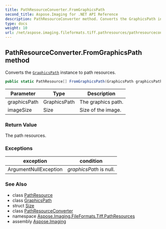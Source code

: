 ```yaml
---
title: PathResourceConverter.FromGraphicsPath
second_title: Aspose.Imaging for .NET API Reference
description: PathResourceConverter method. Converts the GraphicsPath instance to path resources
type: docs
weight: 10
url: /net/aspose.imaging.fileformats.tiff.pathresources/pathresourceconverter/fromgraphicspath/
---
```

## PathResourceConverter.FromGraphicsPath method

Converts the [`GraphicsPath`](../../../aspose.imaging/graphicspath/) instance to path resources.

```csharp
public static PathResource[] FromGraphicsPath(GraphicsPath graphicsPath, Size imageSize)
```

| Parameter | Type | Description |
| --- | --- | --- |
| graphicsPath | GraphicsPath | The graphics path. |
| imageSize | Size | Size of the image. |

### Return Value

The path resources.

### Exceptions

| exception | condition |
| --- | --- |
| ArgumentNullException | *graphicsPath* is null. |

### See Also

* class [PathResource](../../pathresource/)
* class [GraphicsPath](../../../aspose.imaging/graphicspath/)
* struct [Size](../../../aspose.imaging/size/)
* class [PathResourceConverter](../)
* namespace [Aspose.Imaging.FileFormats.Tiff.PathResources](../../pathresourceconverter/)
* assembly [Aspose.Imaging](../../../)



